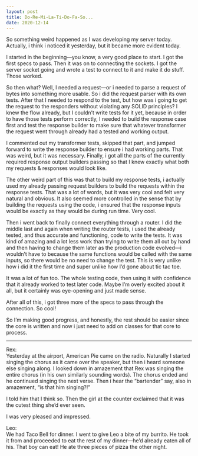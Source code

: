 ```yaml
---
layout: post
title: Do-Re-Mi-La-Ti-Do-Fa-So...
date: 2020-12-14
---
```


So something weird happened as I was developing my server today.  Actually, i think i noticed it yesterday, but it became more evident today.  

I started in the beginning—you know, a very good place to start.  I got the first specs to pass.  Then it was on to connecting the sockets.  I got the server socket going and wrote a test to connect to it and make it do stuff.  Those worked. 

So then what?  Well, I needed a request—or i needed to parse a request of bytes into something more usable.  So i did the request parser with its own tests.  After that I needed to respond to the test, but how was i going to get the request to the responders without violating any SOLID principles?  I knew the flow already, but I couldn’t write tests for it yet, because in order to have those tests perform correctly, I needed to build the response case first and test the response builder to make sure that whatever transformer the request went through already had a tested and working output.

I commented out my transformer tests, skipped that part, and jumped forward to write the response builder to ensure i had working parts.  That was weird, but it was necessary.  Finally, i got all the parts of the currently required response output builders passing so that I knew exactly what both my requests & responses would look like.

The other weird part of this was that to build my response tests, i actually used my already passing request builders to build the requests within the response tests.  That was a lot of words, but it was very cool and felt very natural and obvious.  It also seemed more controlled in the sense that by building the requests using the code, i ensured that the response inputs would be exactly as they would be during run time.  Very cool.  

Then i went back to finally connect everything through a router.  I did the middle last and again when writing the router tests, i used the already tested, and thus accurate and functioning, code to write the tests.  It was kind of amazing and a lot less work than trying to write them all out by hand and then having to change them later as the production code evolved—i wouldn’t have to because the same functions would be called with the same inputs, so there would be no need to change the test.  This is very unlike how i did it the first time and super unlike how I’d gone about tic tac toe.  

It was a lot of fun too.  The whole testing code, then using it with confidence that it already worked to test later code.  Maybe I’m overly excited about it all, but it certainly was eye-opening and just made sense.   

After all of this, i got three more of the specs to pass through the connection.  So cool!  

So I’m making good progress, and honestly, the rest should be easier since the core is written and now i just need to add on classes for that core to process.

***
Rex:  
Yesterday at the airport, American Pie came on the radio.  Naturally I started singing the chorus as it came over the speaker, but then i heard someone else singing along.  I looked down in amazement that Rex was singing the entire chorus (in his own similarly sounding words).  The chorus ended and he continued singing the next verse.  Then i hear the “bartender” say, also in amazement, “is that him singing?!”

I told him that I think so.  Then the girl at the counter exclaimed that it was the cutest thing she’d ever seen.

I was very pleased and impressed.

Leo:  
We had Taco Bell for dinner.  I went to give Leo a bite of my burrito.  He took it from and proceeded to eat the rest of my dinner—he’d already eaten all of his.  That boy can eat!  He ate three pieces of pizza the other night.  
